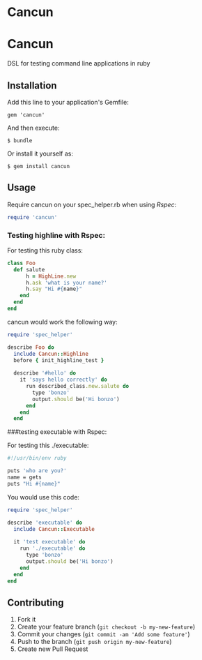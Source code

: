# Cancun
# Cancun

DSL for testing command line applications in ruby

## Installation

Add this line to your application's Gemfile:

    gem 'cancun'

And then execute:

    $ bundle

Or install it yourself as:

    $ gem install cancun

## Usage

Require cancun on your spec_helper.rb when using *Rspec*:
```ruby
require 'cancun'
```


### Testing highline with Rspec:

For testing this ruby class:
```ruby
class Foo
  def salute
      h = HighLine.new
      h.ask 'what is your name?'
      h.say "Hi #{name}"
    end
  end
end
```
cancun would work the following way:

```ruby
require 'spec_helper'

describe Foo do
  include Cancun::Highline
  before { init_highline_test }
 
  describe '#hello' do
    it 'says hello correctly' do
      run described_class.new.salute do
        type 'bonzo'
        output.should be('Hi bonzo')
      end
    end
  end
```

###testing executable with Rspec:

For testing this ./executable:

```bash
#!/usr/bin/env ruby

puts 'who are you?'
name = gets
puts "Hi #{name}"
```

You would use this code:

```ruby
require 'spec_helper'

describe 'executable' do
  include Cancun::Executable
  
  it 'test executable' do
    run './executable' do
      type 'bonzo'
      output.should be('Hi bonzo')
    end
  end
end
```

## Contributing

1. Fork it
2. Create your feature branch (`git checkout -b my-new-feature`)
3. Commit your changes (`git commit -am 'Add some feature'`)
4. Push to the branch (`git push origin my-new-feature`)
5. Create new Pull Request
